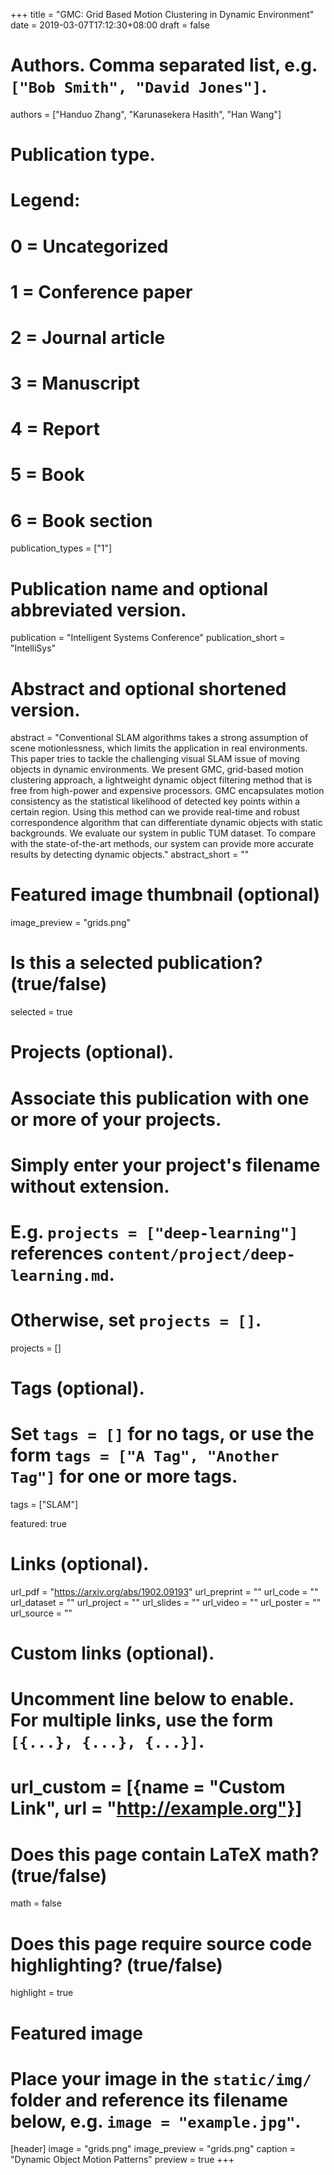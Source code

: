 +++
title = "GMC: Grid Based Motion Clustering in Dynamic Environment"
date = 2019-03-07T17:12:30+08:00
draft = false

# Authors. Comma separated list, e.g. `["Bob Smith", "David Jones"]`.
authors = ["Handuo Zhang", "Karunasekera Hasith", "Han Wang"]

# Publication type.
# Legend:
# 0 = Uncategorized
# 1 = Conference paper
# 2 = Journal article
# 3 = Manuscript
# 4 = Report
# 5 = Book
# 6 = Book section
publication_types = ["1"]

# Publication name and optional abbreviated version.
publication = "Intelligent Systems Conference"
publication_short = "IntelliSys"

# Abstract and optional shortened version.
abstract = "Conventional SLAM algorithms takes a strong assumption of scene motionlessness, which limits the application in real environments. This paper tries to tackle the challenging visual SLAM issue of moving objects in dynamic environments. We present GMC, grid-based motion clustering approach, a lightweight dynamic object filtering method that is free from high-power and expensive processors. GMC encapsulates motion consistency as the statistical likelihood of detected key points within a certain region. Using this method can we provide real-time and robust correspondence algorithm that can differentiate dynamic objects with static backgrounds. We evaluate our system in public TUM dataset. To compare with the state-of-the-art methods, our system can provide more accurate results by detecting dynamic objects."
abstract_short = ""

# Featured image thumbnail (optional)
image_preview = "grids.png"

# Is this a selected publication? (true/false)
selected = true

# Projects (optional).
#   Associate this publication with one or more of your projects.
#   Simply enter your project's filename without extension.
#   E.g. `projects = ["deep-learning"]` references `content/project/deep-learning.md`.
#   Otherwise, set `projects = []`.
projects = []

# Tags (optional).
#   Set `tags = []` for no tags, or use the form `tags = ["A Tag", "Another Tag"]` for one or more tags.
tags = ["SLAM"]

featured: true

# Links (optional).
url_pdf = "https://arxiv.org/abs/1902.09193"
url_preprint = ""
url_code = ""
url_dataset = ""
url_project = ""
url_slides = ""
url_video = ""
url_poster = ""
url_source = ""

# Custom links (optional).
#   Uncomment line below to enable. For multiple links, use the form `[{...}, {...}, {...}]`.
# url_custom = [{name = "Custom Link", url = "http://example.org"}]

# Does this page contain LaTeX math? (true/false)
math = false

# Does this page require source code highlighting? (true/false)
highlight = true

# Featured image
# Place your image in the `static/img/` folder and reference its filename below, e.g. `image = "example.jpg"`.
[header]
image = "grids.png"
image_preview = "grids.png"
caption = "Dynamic Object Motion Patterns"
preview = true
+++
